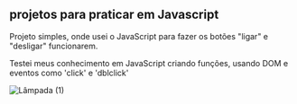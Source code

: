 ## projetos para praticar em Javascript


Projeto simples, onde usei o JavaScript para fazer os botões "ligar" e "desligar" funcionarem. 

Testei meus conhecimento em JavaScript criando funções, usando DOM e eventos como 'click' e 'dblclick'

![Lâmpada (1)](https://user-images.githubusercontent.com/80357746/188693410-a46e993e-3dcc-48cc-af76-d989dd94b901.gif)
